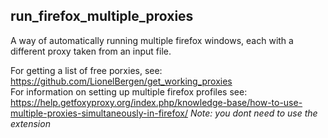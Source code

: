 run_firefox_multiple_proxies
----------------------------
A way of automatically running multiple firefox windows, each with a different proxy taken from an input file.   

For getting a list of free porxies, see: https://github.com/LionelBergen/get_working_proxies     
For information on setting up multiple firefox profiles see: https://help.getfoxyproxy.org/index.php/knowledge-base/how-to-use-multiple-proxies-simultaneously-in-firefox/ *Note: you dont need to use the extension*    


